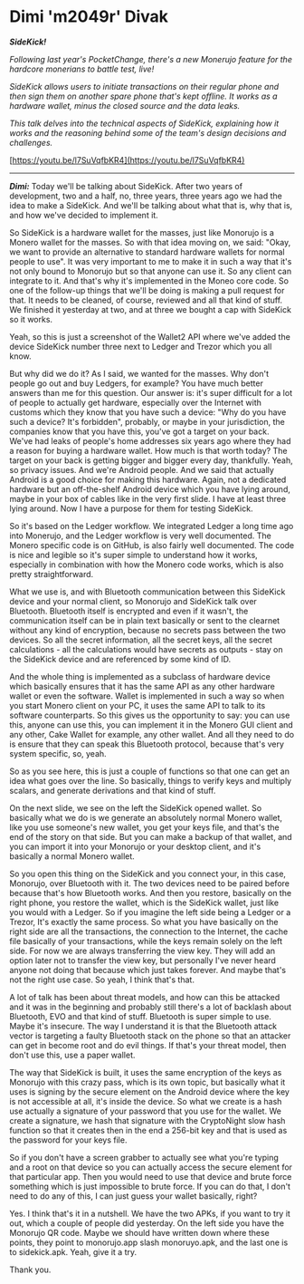 # Dimi 'm2049r' Divak

_**SideKick!**_

_Following last year's PocketChange, there's a new Monerujo feature for the hardcore monerians to battle test, live!_

_SideKick allows users to initiate transactions on their regular phone and then sign them on another spare phone that's kept offline. It works as a hardware wallet, minus the closed source and the data leaks._

_This talk delves into the technical aspects of SideKick, explaining how it works and the reasoning behind some of the team's design decisions and challenges._

[https://youtu.be/l7SuVqfbKR4](https://youtu.be/l7SuVqfbKR4)

---

_**Dimi:**_ Today we'll be talking about SideKick. After two years of development, two and a half, no, three years, three years ago we had the idea to make a SideKick. And we'll be talking about what that is, why that is, and how we've decided to implement it.

So SideKick is a hardware wallet for the masses, just like Monorujo is a Monero wallet for the masses. So with that idea moving on, we said: "Okay, we want to provide an alternative to standard hardware wallets for normal people to use". It was very important to me to make it in such a way that it's not only bound to Monorujo but so that anyone can use it. So any client can integrate to it. And that's why it's implemented in the Moneo core code. So one of the follow-up things that we'll be doing is making a pull request for that. It needs to be cleaned, of course, reviewed and all that kind of stuff. We finished it yesterday at two, and at three we bought a cap with SideKick so it works.

Yeah, so this is just a screenshot of the Wallet2 API where we've added the device SideKick number three next to Ledger and Trezor which you all know.

But why did we do it? As I said, we wanted for the masses. Why don't people go out and buy Ledgers, for example? You have much better answers than me for this question. Our answer is: it's super difficult for a lot of people to actually get hardware, especially over the Internet with customs which they know that you have such a device: "Why do you have such a device? It's forbidden", probably, or maybe in your jurisdiction, the companies know that you have this, you've got a target on your back. We've had leaks of people's home addresses six years ago where they had a reason for buying a hardware wallet. How much is that worth today? The target on your back is getting bigger and bigger every day, thankfully. Yeah, so privacy issues. And we're Android people. And we said that actually Android is a good choice for making this hardware. Again, not a dedicated hardware but an off-the-shelf Android device which you have lying around, maybe in your box of cables like in the very first slide. I have at least three lying around. Now I have a purpose for them for testing SideKick.

So it's based on the Ledger workflow. We integrated Ledger a long time ago into Monerujo, and the Ledger workflow is very well documented. The Monero specific code is on GitHub, is also fairly well documented. The code is nice and legible so it's super simple to understand how it works, especially in combination with how the Monero code works, which is also pretty straightforward.

What we use is, and with Bluetooth communication between this SideKick device and your normal client, so Monorujo and SideKick talk over Bluetooth. Bluetooth itself is encrypted and even if it wasn't, the communication itself can be in plain text basically or sent to the clearnet without any kind of encryption, because no secrets pass between the two devices. So all the secret information, all the secret keys, all the secret calculations - all the calculations would have secrets as outputs - stay on the SideKick device and are referenced by some kind of ID.

And the whole thing is implemented as a subclass of hardware device which basically ensures that it has the same API as any other hardware wallet or even the software. Wallet is implemented in such a way so when you start Monero client on your PC, it uses the same API to talk to its software counterparts. So this gives us the opportunity to say: you can use this, anyone can use this, you can implement it in the Monero GUI client and any other, Cake Wallet for example, any other wallet. And all they need to do is ensure that they can speak this Bluetooth protocol, because that's very system specific, so, yeah.

So as you see here, this is just a couple of functions so that one can get an idea what goes over the line. So basically, things to verify keys and multiply scalars, and generate derivations and that kind of stuff.

On the next slide, we see on the left the SideKick opened wallet. So basically what we do is we generate an absolutely normal Monero wallet, like you use someone's new wallet, you get your keys file, and that's the end of the story on that side. But you can make a backup of that wallet, and you can import it into your Monorujo or your desktop client, and it's basically a normal Monero wallet.

So you open this thing on the SideKick and you connect your, in this case, Monorujo, over Bluetooth with it. The two devices need to be paired before because that's how Bluetooth works. And then you restore, basically on the right phone, you restore the wallet, which is the SideKick wallet, just like you would with a Ledger. So if you imagine the left side being a Ledger or a Trezor, It's exactly the same process. So what you have basically on the right side are all the transactions, the connection to the Internet, the cache file basically of your transactions, while the keys remain solely on the left side. For now we are always transferring the view key. They will add an option later not to transfer the view key, but personally I've never heard anyone not doing that because which just takes forever. And maybe that's not the right use case. So yeah, I think that's that.

A lot of talk has been about threat models, and how can this be attacked and it was in the beginning and probably still there's a lot of backlash about Bluetooth, EVO and that kind of stuff. Bluetooth is super simple to use. Maybe it's insecure. The way I understand it is that the Bluetooth attack vector is targeting a faulty Bluetooth stack on the phone so that an attacker can get in become root and do evil things. If that's your threat model, then don't use this, use a paper wallet.

The way that SideKick is built, it uses the same encryption of the keys as Monorujo with this crazy pass, which is its own topic, but basically what it uses is signing by the secure element on the Android device where the key is not accessible at all, it's inside the device. So what we create is a hash use actually a signature of your password that you use for the wallet. We create a signature, we hash that signature with the CryptoNight slow hash function so that it creates then in the end a 256-bit key and that is used as the password for your keys file.

So if you don't have a screen grabber to actually see what you're typing and a root on that device so you can actually access the secure element for that particular app. Then you would need to use that device and brute force something which is just impossible to brute force. If you can do that, I don't need to do any of this, I can just guess your wallet basically, right?

Yes. I think that's it in a nutshell. We have the two APKs, if you want to try it out, which a couple of people did yesterday. On the left side you have the Monorujo QR code. Maybe we should have written down where these points, they point to monorujo.app slash monoruyo.apk, and the last one is to sidekick.apk. Yeah, give it a try.

Thank you.

